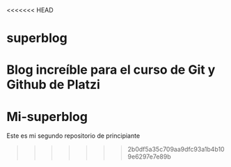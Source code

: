 <<<<<<< HEAD
# superblog
Blog increíble para el curso de Git y Github de Platzi
=======
# Mi-superblog
Este es mi segundo repositorio de principiante
>>>>>>> 2b0df5a35c709aa9dfc93a1b4b109e6297e7e89b
